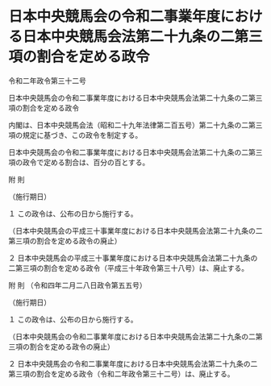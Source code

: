 # 日本中央競馬会の令和二事業年度における日本中央競馬会法第二十九条の二第三項の割合を定める政令

令和二年政令第三十二号

日本中央競馬会の令和二事業年度における日本中央競馬会法第二十九条の二第三項の割合を定める政令

内閣は、日本中央競馬会法（昭和二十九年法律第二百五号）第二十九条の二第三項の規定に基づき、この政令を制定する。

日本中央競馬会の令和二事業年度における日本中央競馬会法第二十九条の二第三項の政令で定める割合は、百分の百とする。

附 則

（施行期日）

１ この政令は、公布の日から施行する。

（日本中央競馬会の平成三十事業年度における日本中央競馬会法第二十九条の二第三項の割合を定める政令の廃止）

２ 日本中央競馬会の平成三十事業年度における日本中央競馬会法第二十九条の二第三項の割合を定める政令（平成三十年政令第三十八号）は、廃止する。

附 則 （令和四年二月二八日政令第五五号）

（施行期日）

１ この政令は、公布の日から施行する。

（日本中央競馬会の令和二事業年度における日本中央競馬会法第二十九条の二第三項の割合を定める政令の廃止）

２ 日本中央競馬会の令和二事業年度における日本中央競馬会法第二十九条の二第三項の割合を定める政令（令和二年政令第三十二号）は、廃止する。
